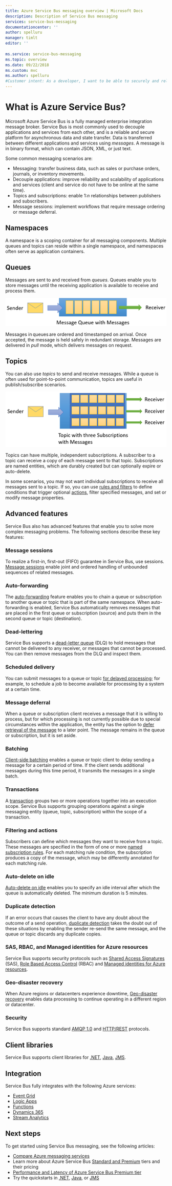 ```yaml
---
title: Azure Service Bus messaging overview | Microsoft Docs
description: Description of Service Bus messaging
services: service-bus-messaging
documentationcenter: ''
author: spelluru
manager: timlt
editor: ''

ms.service: service-bus-messaging
ms.topic: overview
ms.date: 09/22/2018
ms.custom: mvc
ms.author: spelluru
#Customer intent: As a developer, I want to be able to securely and reliably send messages between applications and services, with the ability to use publish/subscribe capabilities.
---
```


# What is Azure Service Bus?

Microsoft Azure Service Bus is a fully managed enterprise integration message broker. Service Bus is most commonly used to decouple applications and services from each other, and is a reliable and secure platform for asynchronous data and state transfer. Data is transferred between different applications and services using *messages*. A message is in binary format, which can contain JSON, XML, or just text. 

Some common messaging scenarios are:

* Messaging: transfer business data, such as sales or purchase orders, journals, or inventory movements.
* Decouple applications: improve reliability and scalability of applications and services (client and service do not have to be online at the same time).
* Topics and subscriptions: enable 1:*n* relationships between publishers and subscribers.
* Message sessions: implement workflows that require message ordering or message deferral.

## Namespaces

A namespace is a scoping container for all messaging components. Multiple queues and topics can reside within a single namespace, and namespaces often serve as application containers.

## Queues

Messages are sent to and received from *queues*. Queues enable you to store messages until the receiving application is available to receive and process them.

![Queue](./media/service-bus-messaging-overview/about-service-bus-queue.png)

Messages in queues are ordered and timestamped on arrival. Once accepted, the message is held safely in redundant storage. Messages are delivered in *pull* mode, which delivers messages on request.

## Topics

You can also use *topics* to send and receive messages. While a queue is often used for point-to-point communication, topics are useful in publish/subscribe scenarios.

![Topic](./media/service-bus-messaging-overview/about-service-bus-topic.png)

Topics can have multiple, independent subscriptions. A subscriber to a topic can receive a copy of each message sent to that topic. Subscriptions are named entities, which are durably created but can optionally expire or auto-delete.

In some scenarios, you may not want individual subscriptions to receive all messages sent to a topic. If so, you can use [rules and filters](topic-filters.md) to define conditions that trigger optional [actions](topic-filters.md#actions), filter specified messages, and set or modify message properties.

## Advanced features

Service Bus also has advanced features that enable you to solve more complex messaging problems. The following sections describe these key features:

### Message sessions

To realize a first-in, first-out (FIFO) guarantee in Service Bus, use sessions. [Message sessions](message-sessions.md) enable joint and ordered handling of unbounded sequences of related messages. 

### Auto-forwarding

The [auto-forwarding](service-bus-auto-forwarding.md) feature enables you to chain a queue or subscription to another queue or topic that is part of the same namespace. When auto-forwarding is enabled, Service Bus automatically removes messages that are placed in the first queue or subscription (source) and puts them in the second queue or topic (destination).

### Dead-lettering

Service Bus supports a [dead-letter queue](service-bus-dead-letter-queues.md) (DLQ) to hold messages that cannot be delivered to any receiver, or messages that cannot be processed. You can then remove messages from the DLQ and inspect them.

### Scheduled delivery

You can submit messages to a queue or topic [for delayed processing](message-sequencing.md#scheduled-messages); for example, to schedule a job to become available for processing by a system at a certain time.

### Message deferral

When a queue or subscription client receives a message that it is willing to process, but for which processing is not currently possible due to special circumstances within the application, the entity has the option to [defer retrieval of the message](message-deferral.md) to a later point. The message remains in the queue or subscription, but it is set aside.

### Batching

[Client-side batching](service-bus-performance-improvements.md#client-side-batching) enables a queue or topic client to delay sending a message for a certain period of time. If the client sends additional messages during this time period, it transmits the messages in a single batch. 

### Transactions

A [transaction](service-bus-transactions.md) groups two or more operations together into an execution scope. Service Bus supports grouping operations against a single messaging entity (queue, topic, subscription) within the scope of a transaction.

### Filtering and actions

Subscribers can define which messages they want to receive from a topic. These messages are specified in the form of one or more [named subscription rules](topic-filters.md). For each matching rule condition, the subscription produces a copy of the message, which may be differently annotated for each matching rule.

### Auto-delete on idle

[Auto-delete on idle](/dotnet/api/microsoft.servicebus.messaging.queuedescription.autodeleteonidle) enables you to specify an idle interval after which the queue is automatically deleted. The minimum duration is 5 minutes.

### Duplicate detection

If an error occurs that causes the client to have any doubt about the outcome of a send operation, [duplicate detection](duplicate-detection.md) takes the doubt out of these situations by enabling the sender re-send the same message, and the queue or topic discards any duplicate copies.

### SAS, RBAC, and Managed identities for Azure resources

Service Bus supports security protocols such as [Shared Access Signatures](service-bus-sas.md) (SAS), [Role Based Access Control](service-bus-role-based-access-control.md) (RBAC) and [Managed identities for Azure resources](service-bus-managed-service-identity.md).

### Geo-disaster recovery

When Azure regions or datacenters experience downtime, [Geo-disaster recovery](service-bus-geo-dr.md) enables data processing to continue operating in a different region or datacenter.

### Security

Service Bus supports standard [AMQP 1.0](service-bus-amqp-overview.md) and [HTTP/REST](/rest/api/servicebus/) protocols.

## Client libraries

Service Bus supports client libraries for [.NET](https://github.com/Azure/azure-service-bus-dotnet/tree/master), [Java](https://github.com/Azure/azure-service-bus-java/tree/master), [JMS](https://github.com/Azure/azure-service-bus/tree/master/samples/Java/qpid-jms-client).

## Integration

Service Bus fully integrates with the following Azure services:

- [Event Grid](https://azure.microsoft.com/services/event-grid/) 
- [Logic Apps](https://azure.microsoft.com/services/logic-apps/) 
- [Functions](https://azure.microsoft.com/services/functions/) 
- [Dynamics 365](https://dynamics.microsoft.com)
- [Stream Analytics](https://azure.microsoft.com/services/stream-analytics/)
 
## Next steps

To get started using Service Bus messaging, see the following articles:

* [Compare Azure messaging services](../event-grid/compare-messaging-services.md?toc=%2fazure%2fservice-bus-messaging%2ftoc.json&bc=%2fazure%2fservice-bus-messaging%2fbreadcrumb%2ftoc.json)
* Learn more about Azure Service Bus [Standard and Premium](https://azure.microsoft.com/pricing/details/service-bus/) tiers and their pricing
* [Performance and Latency of Azure Service Bus Premium tier](https://blogs.msdn.microsoft.com/servicebus/2016/07/18/premium-messaging-how-fast-is-it/)
* Try the quickstarts in [.NET](service-bus-quickstart-powershell.md), [Java](service-bus-quickstart-powershell.md), or [JMS](service-bus-quickstart-powershell.md)
